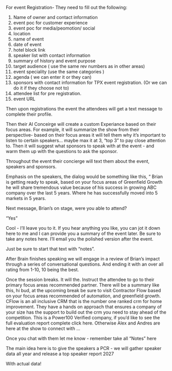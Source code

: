 For event Registration- 
They need to fill out the following:
1. Name of owner and contact information 
2. ⁠event poc for customer experience 
3. ⁠event poc for media/peomotion/ social 
4. ⁠location
2. ⁠name of event 
3. ⁠date of event 
4. ⁠hotel block link
5. ⁠speaker list with contact information 
4. ⁠summary of history and event purpose 
5. ⁠target audience ( use the same rev numbers as in other areas)
6. ⁠event speciality (use the same categories ) 
7. ⁠agenda ( we can enter it or they can) 
8. ⁠sponsors with contact information for TPX event registration.  (Or we can do it if they choose not to) 
9. ⁠attendee list for pre registration.  
10. ⁠event URL 

Then upon registrations the event the attendees will get a text message to complete their profile.  

Then their AI Conceirge will create a custom Experiance based on their focus areas.  For example, it will summarize the show from their perspective- based on their focus areas it will tell them why it’s important to listen to certain speakers… maybe max it at 3, “top 3” to pay close attention to. Then it will suggest what sponsors to speak with at the event - and warm them up with the questions to ask the sponsor. 

Throughout the event their concierge will text them about the event, speakers and sponsors. 

Emphasis on the speakers, the dialog would be something like this, “ Brian is getting ready to speak, based on your focus areas of Greenfield Growth he will share tremendous value because of his success in growing ABC company over the last 5 years.  Where he has successfully moved into 5 markets in 5 years.  

Next message, Brian’s on stage, were you able to attend? 

“Yes” 

Cool - I’ll leave you to it. If you hear anything you like, you can jot it down here to me and I can provide you a summary of the event later.  Be sure to take any notes here.  I’ll email you the polished version after the event.

Just be sure to start that text with “notes”. 

After Brain finishes speaking we will engage in a review of Brian’s impact through a series of conversational questions.  And ending it with an over all rating from 1-10, 10 being the best. 

Once the session breaks. It will the. Instruct the attendee to go to their primary focus areas recommended partner.  There will be a summary like this, hi bud, at the upcoming break be sure to visit Contractor Flow based on your focus areas recommended of automation, and greenfield growth.  CFlow is an all inclusive CRM that is the number one ranked crm for home improvement.  They have a hands on approach that ensures a company of your size has the support to build out the crm you need to stay ahead of the competition.  This is a Power100 Verified company, if you’d like to see the full evaluation report complete click here.  Otherwise Alex and Andres are here at the show to connect with …

Once you chat with them let me know - remember take all “Notes” here

The main idea here is to give the speakers a PCR - we will gather speaker data all year and release a top speaker report 2027

With actual data!